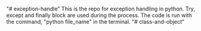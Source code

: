 "# exception-handle" 
This is the repo for exception handling in python. Try, except and finally block are used during the process. The code is run with the command, "python file_name" in the terminal.
"# class-and-object" 
